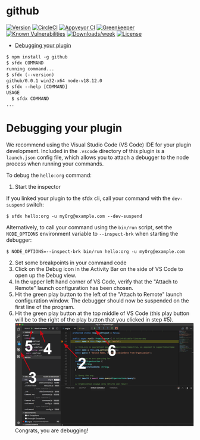 github
======



[![Version](https://img.shields.io/npm/v/github.svg)](https://npmjs.org/package/github)
[![CircleCI](https://circleci.com/gh/Desktop/github/tree/master.svg?style=shield)](https://circleci.com/gh/Desktop/github/tree/master)
[![Appveyor CI](https://ci.appveyor.com/api/projects/status/github/Desktop/github?branch=master&svg=true)](https://ci.appveyor.com/project/heroku/github/branch/master)
[![Greenkeeper](https://badges.greenkeeper.io/Desktop/github.svg)](https://greenkeeper.io/)
[![Known Vulnerabilities](https://snyk.io/test/github/Desktop/github/badge.svg)](https://snyk.io/test/github/Desktop/github)
[![Downloads/week](https://img.shields.io/npm/dw/github.svg)](https://npmjs.org/package/github)
[![License](https://img.shields.io/npm/l/github.svg)](https://github.com/Desktop/github/blob/master/package.json)

<!-- toc -->
* [Debugging your plugin](#debugging-your-plugin)
<!-- tocstop -->
<!-- install -->
<!-- usage -->
```sh-session
$ npm install -g github
$ sfdx COMMAND
running command...
$ sfdx (--version)
github/0.0.1 win32-x64 node-v18.12.0
$ sfdx --help [COMMAND]
USAGE
  $ sfdx COMMAND
...
```
<!-- usagestop -->
<!-- commands -->

<!-- commandsstop -->
<!-- debugging-your-plugin -->
# Debugging your plugin
We recommend using the Visual Studio Code (VS Code) IDE for your plugin development. Included in the `.vscode` directory of this plugin is a `launch.json` config file, which allows you to attach a debugger to the node process when running your commands.

To debug the `hello:org` command: 
1. Start the inspector
  
If you linked your plugin to the sfdx cli, call your command with the `dev-suspend` switch: 
```sh-session
$ sfdx hello:org -u myOrg@example.com --dev-suspend
```
  
Alternatively, to call your command using the `bin/run` script, set the `NODE_OPTIONS` environment variable to `--inspect-brk` when starting the debugger:
```sh-session
$ NODE_OPTIONS=--inspect-brk bin/run hello:org -u myOrg@example.com
```

2. Set some breakpoints in your command code
3. Click on the Debug icon in the Activity Bar on the side of VS Code to open up the Debug view.
4. In the upper left hand corner of VS Code, verify that the "Attach to Remote" launch configuration has been chosen.
5. Hit the green play button to the left of the "Attach to Remote" launch configuration window. The debugger should now be suspended on the first line of the program. 
6. Hit the green play button at the top middle of VS Code (this play button will be to the right of the play button that you clicked in step #5).
<br><img src=".images/vscodeScreenshot.png" width="480" height="278"><br>
Congrats, you are debugging!
